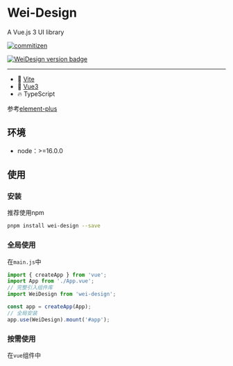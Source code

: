 # Wei-Design

A Vue.js 3 UI library

[![commitizen](https://img.shields.io/badge/commitizen-friendly-brightgreen.svg)](http://commitizen.github.io/cz-cli)

[![WeiDesign version badge](https://img.shields.io/npm/v/wei-design.svg?style=flat-square)](https://www.npmjs.org/package/wei-design)

---

- 🔭 [Vite](https://vitejs.dev)
- 💪 [Vue3](https://vuejs.org)
- 🔥 TypeScript

参考[element-plus](https://element-plus.org/)

## 环境

- node：>=16.0.0

## 使用

### 安装

推荐使用npm

```bash
pnpm install wei-design --save
```

### 全局使用

在`main.js`中

```js
import { createApp } from 'vue';
import App from './App.vue';
// 完整引入组件库
import WeiDesign from 'wei-design';

const app = createApp(App);
// 全局安装
app.use(WeiDesign).mount('#app');
```

### 按需使用

在`vue`组件中

```vue

```
